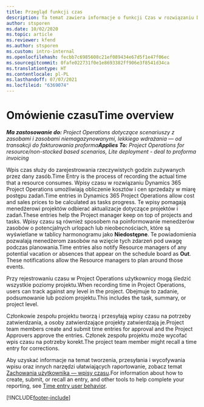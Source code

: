 ```yaml
---
title: Przegląd funkcji czas
description: Ta temat zawiera informacje o funkcji Czas w rozwiązaniu Dynamics 365 Project Operations.
author: stsporen
ms.date: 10/02/2020
ms.topic: article
ms.reviewer: kfend
ms.author: stsporen
ms.custom: intro-internal
ms.openlocfilehash: fecbb7c6985608c21ef089434e67d5f1e47f06ec
ms.sourcegitcommit: 0fafe022731f0e1e8693382ff906e3f8541d34ca
ms.translationtype: HT
ms.contentlocale: pl-PL
ms.lasthandoff: 07/07/2021
ms.locfileid: "6369074"
---
```

# <a name="time-overview"></a><span data-ttu-id="831f4-103">Omówienie czasu</span><span class="sxs-lookup"><span data-stu-id="831f4-103">Time overview</span></span>

<span data-ttu-id="831f4-104">_**Ma zastosowanie do:** Project Operations dotyczące scenariuszy z zasobami i zasobami niemagazynowanymi, lekkiego wdrażania — od transakcji do fakturowania proforma_</span><span class="sxs-lookup"><span data-stu-id="831f4-104">_**Applies To:** Project Operations for resource/non-stocked based scenarios, Lite deployment - deal to proforma invoicing_</span></span>

<span data-ttu-id="831f4-105">Wpis czas służy do zarejestrowania rzeczywistych godzin zużywanych przez dany zasób.</span><span class="sxs-lookup"><span data-stu-id="831f4-105">Time Entry is the process of recording the actual time that a resource consumes.</span></span> <span data-ttu-id="831f4-106">Wpisy czasu w rozwiązaniu Dynamics 365 Project Operations umożliwiają obliczenie kosztów i cen sprzedaży w miarę postępu zadań.</span><span class="sxs-lookup"><span data-stu-id="831f4-106">Time entries in Dynamics 365 Project Operations allow cost and sales prices to be calculated as tasks progress.</span></span> <span data-ttu-id="831f4-107">Te wpisy pomagają menedżerowi projektów odbierać aktualizacje dotyczące projektów i zadań.</span><span class="sxs-lookup"><span data-stu-id="831f4-107">These entries help the Project manager keep on top of projects and tasks.</span></span> <span data-ttu-id="831f4-108">Wpisy czasu są również sposobem na poinformowanie menedżerów zasobów o potencjalnych urlopach lub nieobecnościach, które są wyświetlane w tablicy harmonogramu jako **Niedostępne**. Te powiadomienia pozwalają menedżerom zasobów na wzięcie tych zdarzeń pod uwagę podczas planowania.</span><span class="sxs-lookup"><span data-stu-id="831f4-108">Time entries also notify Resource managers of any potential vacation or absences that appear on the schedule board as **Out**. These notifications allow the Resource managers to plan around those events.</span></span>

<span data-ttu-id="831f4-109">Przy rejestrowaniu czasu w Project Operations użytkownicy mogą śledzić wszystkie poziomy projektu.</span><span class="sxs-lookup"><span data-stu-id="831f4-109">When recording time in Project Operations, users can track against any level in the project.</span></span> <span data-ttu-id="831f4-110">Obejmuje to zadanie, podsumowanie lub poziom projektu.</span><span class="sxs-lookup"><span data-stu-id="831f4-110">This includes the task, summary, or project level.</span></span>

<span data-ttu-id="831f4-111">Członkowie zespołu projektu tworzą i przesyłają wpisy czasu na potrzeby zatwierdzania, a osoby zatwierdzające projekty zatwierdzają je.</span><span class="sxs-lookup"><span data-stu-id="831f4-111">Project team members create and submit time entries for approval and the Project Approvers approve the entries.</span></span> <span data-ttu-id="831f4-112">Członek zespołu projektu może wycofać wpis czasu na potrzeby korekt.</span><span class="sxs-lookup"><span data-stu-id="831f4-112">The project team member might recall a time entry for corrections.</span></span>

<span data-ttu-id="831f4-113">Aby uzyskać informacje na temat tworzenia, przesyłania i wycofywania wpisu oraz innych narzędzi ułatwiających raportowanie, zobacz temat [Zachowania użytkownika — wpisy czasu](ui-behavior-time.md).</span><span class="sxs-lookup"><span data-stu-id="831f4-113">For information about how to create, submit, or recall an entry, and other tools to help complete your reporting, see [Time entry user behavior](ui-behavior-time.md).</span></span>



[!INCLUDE[footer-include](../includes/footer-banner.md)]
